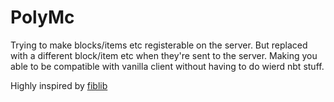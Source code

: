 # PolyMc
Trying to make blocks/items etc registerable on the server. But replaced with a different block/item etc when they're sent to the server. Making you able to be compatible with vanilla client without having to do wierd nbt stuff.

Highly inspired by [fiblib](https://github.com/Hephaestus-Dev/FibLib)
